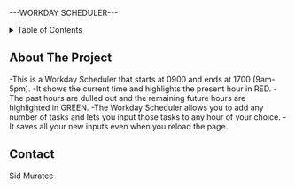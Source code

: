 
---WORKDAY SCHEDULER---


<!-- TABLE OF CONTENTS -->
<details>
  <summary>Table of Contents</summary>
  <ol>
    <li>
      <a href="#about-the-project">About The Project</a>
      <ul>
        <li><a href="#built-with">Built With</a></li>
      </ul>
    </li>
    <li>
      <a href="#getting-started">Getting Started</a>
      <ul>
        <li><a href="#prerequisites">Prerequisites</a></li>
        <li><a href="#installation">Installation</a></li>
      </ul>
    </li>
    <li><a href="#usage">Usage</a></li>
    <li><a href="#roadmap">Roadmap</a></li>
    <li><a href="#contributing">Contributing</a></li>
    <li><a href="#license">License</a></li>
    <li><a href="#contact">Contact</a></li>
    <li><a href="#acknowledgments">Acknowledgments</a></li>
  </ol>
</details>



<!-- ABOUT THE PROJECT -->
## About The Project
-This is a Workday Scheduler that starts at 0900 and ends at 1700 (9am-5pm).
-It shows the current time and highlights the present hour in RED.
-The past hours are dulled out and the remaining future hours are highlighted in GREEN.
-The Workday Scheduler allows you to add any number of tasks and lets you input those tasks to any hour of your choice.
-It saves all your new inputs even when you reload the page.




<!-- CONTACT -->
## Contact

Sid Muratee